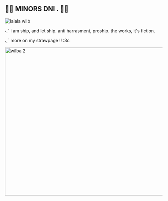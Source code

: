 ## 🌈🍖 MINORS DNI . 🌈🍖

![lalala wilb](https://github.com/user-attachments/assets/58f20935-2d13-4368-b71f-d9ff868c0548)

˗ˏˋ i am ship, and let ship. anti harrasment, proship. the works, it's fiction.

˗ˏˋ more on my strawpage !! :3c

<img width="603" height="474" alt="wilba 2" src="https://github.com/user-attachments/assets/e0bb83f3-62a4-49fe-a8e9-036012af5259" />
